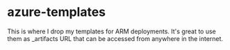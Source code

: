 # azure-templates
This is where I drop my templates for ARM deployments. It's great to use them as _artifacts URL that can be accessed from anywhere in the internet.

